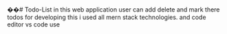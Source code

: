 ��#   T o d o - L i s t 
 
 in this web application user can add delete and mark there todos 
for developing this i used all mern stack technologies.
and code editor vs code use 
